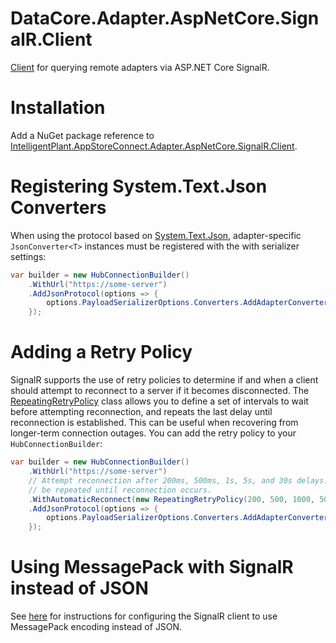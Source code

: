 ﻿# DataCore.Adapter.AspNetCore.SignalR.Client

[Client](./AdapterSignalRClient.cs) for querying remote adapters via ASP.NET Core SignalR.


# Installation

Add a NuGet package reference to [IntelligentPlant.AppStoreConnect.Adapter.AspNetCore.SignalR.Client](https://www.nuget.org/packages/IntelligentPlant.AppStoreConnect.Adapter.AspNetCore.SignalR.Client).


# Registering System.Text.Json Converters

When using the protocol based on [System.Text.Json](https://www.nuget.org/packages/Microsoft.AspNetCore.SignalR.Protocols.Json), adapter-specific `JsonConverter<T>` instances must be registered with the with serializer settings:

```csharp
var builder = new HubConnectionBuilder()
    .WithUrl("https://some-server")
    .AddJsonProtocol(options => {
        options.PayloadSerializerOptions.Converters.AddAdapterConverters();
    }); 
```


# Adding a Retry Policy

SignalR supports the use of retry policies to determine if and when a client should attempt to reconnect to a server if it becomes disconnected. The [RepeatingRetryPolicy](./RepeatingRetryPolicy.cs) class allows you to define a set of intervals to wait before attempting reconnection, and repeats the last delay until reconnection is established. This can be useful when recovering from longer-term connection outages. You can add the retry policy to your `HubConnectionBuilder`:

```csharp
var builder = new HubConnectionBuilder()
    .WithUrl("https://some-server")
    // Attempt reconnection after 200ms, 500ms, 1s, 5s, and 30s delays. The final 30s delay will 
    // be repeated until reconnection occurs.
    .WithAutomaticReconnect(new RepeatingRetryPolicy(200, 500, 1000, 5000, 30000))
    .AddJsonProtocol(options => {
        options.PayloadSerializerOptions.Converters.AddAdapterConverters();
    }); 
```


# Using MessagePack with SignalR instead of JSON

See [here](https://docs.microsoft.com/en-us/aspnet/core/signalr/messagepackhubprotocol#configure-messagepack-on-the-client) for instructions for configuring the SignalR client to use MessagePack encoding instead of JSON.
